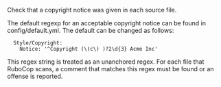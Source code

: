 Check that a copyright notice was given in each source file.

The default regexp for an acceptable copyright notice can be found in
config/default.yml. The default can be changed as follows:

      Style/Copyright:
        Notice: '^Copyright (\(c\) )?2\d{3} Acme Inc'

This regex string is treated as an unanchored regex. For each file
that RuboCop scans, a comment that matches this regex must be found or
an offense is reported.
